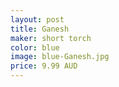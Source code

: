 ```yaml
---
layout: post
title: Ganesh
maker: short torch
color: blue
image: blue-Ganesh.jpg
price: 9.99 AUD
---
```

